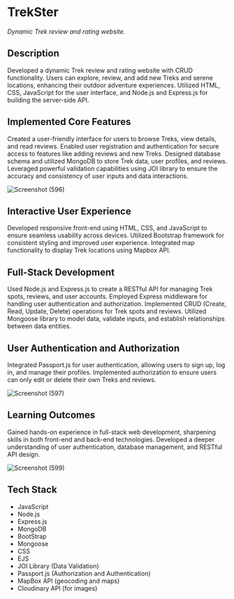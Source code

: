 # TrekSter
*Dynamic Trek review and rating website.*

## Description

Developed a dynamic Trek review and rating website with CRUD functionality. Users can explore, review, and add new Treks and serene locations, enhancing their outdoor adventure experiences.
Utilized HTML, CSS, JavaScript for the user interface, and Node.js and Express.js for building the server-side API.

## Implemented Core Features

Created a user-friendly interface for users to browse Treks, view details, and read reviews.
Enabled user registration and authentication for secure access to features like adding reviews and new Treks.
Designed database schema and utilized MongoDB to store Trek data, user profiles, and reviews.
Leveraged powerful validation capabilities using JOI library to ensure the accuracy and consistency of user inputs and data interactions.

![Screenshot (596)](https://github.com/swaroop-30/TrekSter/assets/85497978/320dd152-e3bb-4ac9-a011-fece29e828b3)

## Interactive User Experience

Developed responsive front-end using HTML, CSS, and JavaScript to ensure seamless usability across devices.
Utilized Bootstrap framework for consistent styling and improved user experience.
Integrated map functionality to display Trek locations using Mapbox API.

## Full-Stack Development

Used Node.js and Express.js to create a RESTful API for managing Trek spots, reviews, and user accounts.
Employed Express middleware for handling user authentication and authorization.
Implemented CRUD (Create, Read, Update, Delete) operations for Trek spots and reviews.
Utilized Mongoose library to model data, validate inputs, and establish relationships between data entities.


## User Authentication and Authorization

Integrated Passport.js for user authentication, allowing users to sign up, log in, and manage their profiles.
Implemented authorization to ensure users can only edit or delete their own Treks and reviews.

![Screenshot (597)](https://github.com/swaroop-30/TrekSter/assets/85497978/8347087b-bfdf-45d0-8c27-43ed929d22f6)

## Learning Outcomes

Gained hands-on experience in full-stack web development, sharpening skills in both front-end and back-end technologies.
Developed a deeper understanding of user authentication, database management, and RESTful API design.

![Screenshot (599)](https://github.com/swaroop-30/TrekSter/assets/85497978/6981f28b-1fd9-4ad1-946a-c065bdaecea2)

## Tech Stack

* JavaScript
* Node.js
* Express.js
* MongoDB
* BootStrap
* Mongoose
* CSS
* EJS
* JOI Library (Data Validation)
* Passport.js (Authorization and Authentication)
* MapBox API (geocoding and maps)
* Cloudinary API (for images)












